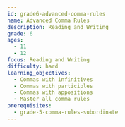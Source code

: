 ```yaml
---
id: grade6-advanced-comma-rules
name: Advanced Comma Rules
description: Reading and Writing
grade: 6
ages:
  - 11
  - 12
focus: Reading and Writing
difficulty: hard
learning_objectives:
  - Commas with infinitives
  - Commas with participles
  - Commas with appositions
  - Master all comma rules
prerequisites:
  - grade-5-comma-rules-subordinate
---
```


